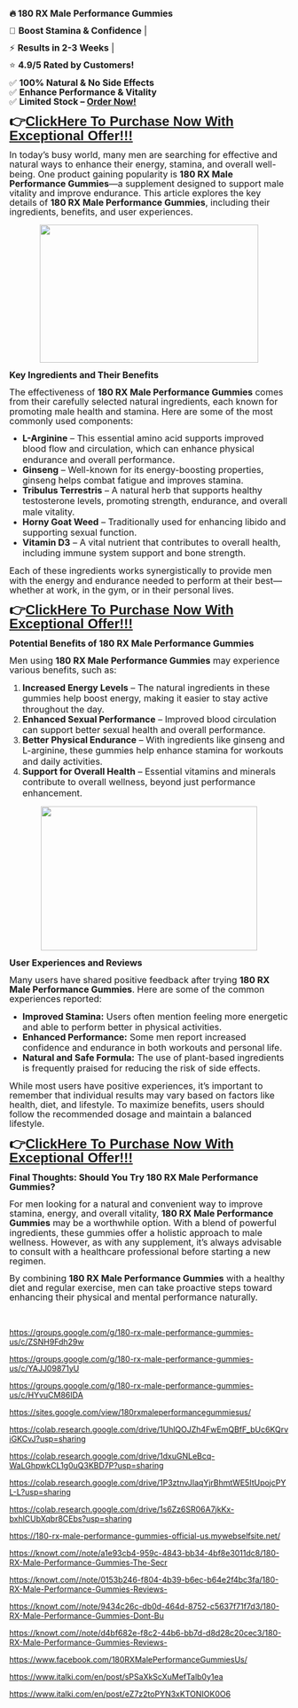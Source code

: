 <p><b><span style="font-family: &quot;Segoe UI Emoji&quot;,sans-serif; font-size: 12.0pt; line-height: 107%; mso-bidi-font-family: &quot;Segoe UI Emoji&quot;;">🔥</span></b><b><span style="font-size: 12.0pt; line-height: 107%;"> 180 RX Male Performance Gummies</span></b></p>

<p class="MsoNormal"><span style="font-family: &quot;Segoe UI Emoji&quot;,sans-serif; font-size: 12.0pt; line-height: 107%; mso-bidi-font-family: &quot;Segoe UI Emoji&quot;;">💪</span><span style="font-size: 12.0pt; line-height: 107%;"> <b>Boost Stamina &amp; Confidence</b>
| <o:p></o:p></span></p>

<p class="MsoNormal"><span style="font-family: &quot;Segoe UI Emoji&quot;,sans-serif; font-size: 12.0pt; line-height: 107%; mso-bidi-font-family: &quot;Segoe UI Emoji&quot;;">⚡</span><span style="font-size: 12.0pt; line-height: 107%;"> <b>Results in 2-3 Weeks</b> | <o:p></o:p></span></p>

<p class="MsoNormal"><span style="font-family: &quot;Segoe UI Emoji&quot;,sans-serif; font-size: 12.0pt; line-height: 107%; mso-bidi-font-family: &quot;Segoe UI Emoji&quot;;">⭐</span><span style="font-size: 12.0pt; line-height: 107%;"> <b>4.9/5 Rated by Customers!</b><o:p></o:p></span></p>

<p class="MsoNormal"><span style="font-family: &quot;Segoe UI Emoji&quot;,sans-serif; font-size: 12.0pt; line-height: 107%; mso-bidi-font-family: &quot;Segoe UI Emoji&quot;;">✅</span><span style="font-size: 12.0pt; line-height: 107%;"> <b>100% Natural &amp; No Side
Effects</b><br />
</span><span style="font-family: &quot;Segoe UI Emoji&quot;,sans-serif; font-size: 12.0pt; line-height: 107%; mso-bidi-font-family: &quot;Segoe UI Emoji&quot;;">✅</span><span style="font-size: 12.0pt; line-height: 107%;"> <b>Enhance Performance &amp; Vitality</b><br />
</span><span style="font-family: &quot;Segoe UI Emoji&quot;,sans-serif; font-size: 12.0pt; line-height: 107%; mso-bidi-font-family: &quot;Segoe UI Emoji&quot;;">✅</span><span style="font-size: 12.0pt; line-height: 107%;"> <b>Limited Stock – <a href="https://nutraleafs.com/Nitric" rel="nofollow" target="_blank">Order Now!</a></b><o:p></o:p></span></p>

<p class="MsoNormal"><b><span style="font-family: &quot;Segoe UI Emoji&quot;,sans-serif; font-size: 18.0pt; line-height: 107%; mso-bidi-font-family: &quot;Segoe UI Emoji&quot;;">👉<a href="https://nutraleafs.com/Nitric" rel="nofollow" target="_blank">ClickHere To Purchase Now With Exceptional Offer!!!</a></span></b><b><span style="font-size: 18.0pt; line-height: 107%;"><o:p></o:p></span></b></p>

<p class="MsoNormal"><span style="font-size: 12.0pt; line-height: 107%;">In today’s
busy world, many men are searching for effective and natural ways to enhance
their energy, stamina, and overall well-being. One product gaining popularity
is <b>180 RX Male Performance Gummies</b>—a supplement designed to support male
vitality and improve endurance. This article explores the key details of <b>180
RX Male Performance Gummies</b>, including their ingredients, benefits, and
user experiences.<o:p></o:p></span></p><p class="MsoNormal"></p><div class="separator" style="clear: both; text-align: center;"><a href="https://nutraleafs.com/Nitric" imageanchor="1" rel="nofollow" style="margin-left: 1em; margin-right: 1em;" target="_blank"><img border="0" data-original-height="796" data-original-width="1263" height="249" src="https://blogger.googleusercontent.com/img/b/R29vZ2xl/AVvXsEhenDw6XSMBW0A9SOsRgs1xyF3d4WtaNlaVB15jpZn94lWh87AHRVx6INdnP7OP5obCaWm4vTdPmVggOBGRVT0vrALiTyPiUNcMuxQ_rOcaw9Ir-_2y_0LRffYTkzxybPFXe-iy6QrGeHtSkfk1UHihKwBpsFOH2ahjyzpJC926BITABS3kOWKuzNIz5Z1s/w394-h249/Airy%20Cbd%20Gummies%20Penis%20Enlargement%208.png" width="394" /></a></div><p></p>

<p class="MsoNormal"><b><span style="font-size: 12.0pt; line-height: 107%;">Key
Ingredients and Their Benefits<o:p></o:p></span></b></p>

<p class="MsoNormal"><span style="font-size: 12.0pt; line-height: 107%;">The
effectiveness of <b>180 RX Male Performance Gummies</b> comes from their
carefully selected natural ingredients, each known for promoting male health
and stamina. Here are some of the most commonly used components:<o:p></o:p></span></p>

<ul style="margin-top: 0cm;" type="disc">
 <li class="MsoNormal" style="mso-list: l2 level1 lfo1; tab-stops: list 36.0pt;"><b><span style="font-size: 12.0pt; line-height: 107%;">L-Arginine</span></b><span style="font-size: 12.0pt; line-height: 107%;"> – This essential amino acid
     supports improved blood flow and circulation, which can enhance physical
     endurance and overall performance.<o:p></o:p></span></li>
 <li class="MsoNormal" style="mso-list: l2 level1 lfo1; tab-stops: list 36.0pt;"><b><span style="font-size: 12.0pt; line-height: 107%;">Ginseng</span></b><span style="font-size: 12.0pt; line-height: 107%;"> – Well-known for its
     energy-boosting properties, ginseng helps combat fatigue and improves
     stamina.<o:p></o:p></span></li>
 <li class="MsoNormal" style="mso-list: l2 level1 lfo1; tab-stops: list 36.0pt;"><b><span style="font-size: 12.0pt; line-height: 107%;">Tribulus Terrestris</span></b><span style="font-size: 12.0pt; line-height: 107%;"> – A natural herb that supports
     healthy testosterone levels, promoting strength, endurance, and overall
     male vitality.<o:p></o:p></span></li>
 <li class="MsoNormal" style="mso-list: l2 level1 lfo1; tab-stops: list 36.0pt;"><b><span style="font-size: 12.0pt; line-height: 107%;">Horny Goat Weed</span></b><span style="font-size: 12.0pt; line-height: 107%;"> – Traditionally used for
     enhancing libido and supporting sexual function.<o:p></o:p></span></li>
 <li class="MsoNormal" style="mso-list: l2 level1 lfo1; tab-stops: list 36.0pt;"><b><span style="font-size: 12.0pt; line-height: 107%;">Vitamin D3</span></b><span style="font-size: 12.0pt; line-height: 107%;"> – A vital nutrient that
     contributes to overall health, including immune system support and bone
     strength.<o:p></o:p></span></li>
</ul>

<p class="MsoNormal"><span style="font-size: 12.0pt; line-height: 107%;">Each of
these ingredients works synergistically to provide men with the energy and
endurance needed to perform at their best—whether at work, in the gym, or in
their personal lives.<o:p></o:p></span></p>

<p class="MsoNormal"><b><span style="font-family: &quot;Segoe UI Emoji&quot;, sans-serif; font-size: 18pt; line-height: 25.68px;">👉<a href="https://nutraleafs.com/Nitric" rel="nofollow" target="_blank">ClickHere To Purchase Now With Exceptional Offer!!!</a></span></b></p><p class="MsoNormal"><b><span style="font-size: 12.0pt; line-height: 107%;">Potential
Benefits of 180 RX Male Performance Gummies<o:p></o:p></span></b></p>

<p class="MsoNormal"><span style="font-size: 12.0pt; line-height: 107%;">Men using <b>180
RX Male Performance Gummies</b> may experience various benefits, such as:<o:p></o:p></span></p>

<ol start="1" style="margin-top: 0cm;" type="1">
 <li class="MsoNormal" style="mso-list: l1 level1 lfo2; tab-stops: list 36.0pt;"><b><span style="font-size: 12.0pt; line-height: 107%;">Increased Energy Levels</span></b><span style="font-size: 12.0pt; line-height: 107%;"> – The natural ingredients in
     these gummies help boost energy, making it easier to stay active
     throughout the day.<o:p></o:p></span></li>
 <li class="MsoNormal" style="mso-list: l1 level1 lfo2; tab-stops: list 36.0pt;"><b><span style="font-size: 12.0pt; line-height: 107%;">Enhanced Sexual Performance</span></b><span style="font-size: 12.0pt; line-height: 107%;"> – Improved blood circulation
     can support better sexual health and overall performance.<o:p></o:p></span></li>
 <li class="MsoNormal" style="mso-list: l1 level1 lfo2; tab-stops: list 36.0pt;"><b><span style="font-size: 12.0pt; line-height: 107%;">Better Physical Endurance</span></b><span style="font-size: 12.0pt; line-height: 107%;"> – With ingredients like ginseng
     and L-arginine, these gummies help enhance stamina for workouts and daily
     activities.<o:p></o:p></span></li>
 <li class="MsoNormal" style="mso-list: l1 level1 lfo2; tab-stops: list 36.0pt;"><b><span style="font-size: 12.0pt; line-height: 107%;">Support for Overall Health</span></b><span style="font-size: 12.0pt; line-height: 107%;"> – Essential vitamins and
     minerals contribute to overall wellness, beyond just performance
     enhancement.</span></li>
</ol>

<p class="MsoNormal"><b></b></p><div class="separator" style="clear: both; text-align: center;"><b><a href="https://nutraleafs.com/Nitric" imageanchor="1" rel="nofollow" style="margin-left: 1em; margin-right: 1em;" target="_blank"><img border="0" data-original-height="667" data-original-width="1000" height="260" src="https://blogger.googleusercontent.com/img/b/R29vZ2xl/AVvXsEh7CcrOwOmhtDOnnNuOz1qzkijt7ozUr58Ai15MaxqAyQY_HNBCqXNH36Se8lwuBUWmYp09JUPZ8N4g7ylgSCJEO5TgPoPbhGE_5w3-J32X32zSA5qMt09lmO9DpdzYQBeM1y3WBXLo9GH2Sq6uMymBp9X41mUpJpq-BKGfHVoVjRNo6uzPYTBT2DxWyVWZ/w390-h260/Airy%20Cbd%20Gummies%20Penis%20Enlargement%204.jpeg" width="390" /></a></b></div><p></p><p class="MsoNormal"><b><span style="font-size: 12.0pt; line-height: 107%;">User
Experiences and Reviews<o:p></o:p></span></b></p>

<p class="MsoNormal"><span style="font-size: 12.0pt; line-height: 107%;">Many users
have shared positive feedback after trying <b>180 RX Male Performance Gummies</b>.
Here are some of the common experiences reported:<o:p></o:p></span></p>

<ul style="margin-top: 0cm;" type="disc">
 <li class="MsoNormal" style="mso-list: l0 level1 lfo3; tab-stops: list 36.0pt;"><b><span style="font-size: 12.0pt; line-height: 107%;">Improved Stamina:</span></b><span style="font-size: 12.0pt; line-height: 107%;"> Users often mention feeling
     more energetic and able to perform better in physical activities.<o:p></o:p></span></li>
 <li class="MsoNormal" style="mso-list: l0 level1 lfo3; tab-stops: list 36.0pt;"><b><span style="font-size: 12.0pt; line-height: 107%;">Enhanced Performance:</span></b><span style="font-size: 12.0pt; line-height: 107%;"> Some men report increased
     confidence and endurance in both workouts and personal life.<o:p></o:p></span></li>
 <li class="MsoNormal" style="mso-list: l0 level1 lfo3; tab-stops: list 36.0pt;"><b><span style="font-size: 12.0pt; line-height: 107%;">Natural and Safe Formula:</span></b><span style="font-size: 12.0pt; line-height: 107%;"> The use of plant-based
     ingredients is frequently praised for reducing the risk of side effects.<o:p></o:p></span></li>
</ul>

<p class="MsoNormal"><span style="font-size: 12.0pt; line-height: 107%;">While most
users have positive experiences, it’s important to remember that individual
results may vary based on factors like health, diet, and lifestyle. To maximize
benefits, users should follow the recommended dosage and maintain a balanced
lifestyle.<o:p></o:p></span></p>

<p class="MsoNormal"><b><span style="font-family: &quot;Segoe UI Emoji&quot;, sans-serif; font-size: 18pt; line-height: 25.68px;">👉<a href="https://nutraleafs.com/Nitric" rel="nofollow" target="_blank">ClickHere To Purchase Now With Exceptional Offer!!!</a></span></b></p><p class="MsoNormal"><b><span style="font-size: 12.0pt; line-height: 107%;">Final
Thoughts: Should You Try 180 RX Male Performance Gummies?<o:p></o:p></span></b></p>

<p class="MsoNormal"><span style="font-size: 12.0pt; line-height: 107%;">For men
looking for a natural and convenient way to improve stamina, energy, and
overall vitality, <b>180 RX Male Performance Gummies</b> may be a worthwhile
option. With a blend of powerful ingredients, these gummies offer a holistic
approach to male wellness. However, as with any supplement, it’s always
advisable to consult with a healthcare professional before starting a new
regimen.<o:p></o:p></span></p>

<p class="MsoNormal"><span style="font-size: 12.0pt; line-height: 107%;">By combining
<b>180 RX Male Performance Gummies</b> with a healthy diet and regular
exercise, men can take proactive steps toward enhancing their physical and
mental performance naturally.<o:p></o:p></span></p>

<p class="MsoNormal"><span style="font-size: 12.0pt; line-height: 107%;"><o:p>&nbsp;</o:p></span></p>

https://groups.google.com/g/180-rx-male-performance-gummies-us/c/ZSNH9Fdh29w 

https://groups.google.com/g/180-rx-male-performance-gummies-us/c/YAJJ09871yU 

https://groups.google.com/g/180-rx-male-performance-gummies-us/c/HYvuCM86IDA 

https://sites.google.com/view/180rxmaleperformancegummiesus/ 

https://colab.research.google.com/drive/1UhlQOJZh4FwEmQBfF_bUc6KQrviGKCvJ?usp=sharing 

https://colab.research.google.com/drive/1dxuGNLeBcq-WaLGhpwkCL1g0uQ3KBD7P?usp=sharing 

https://colab.research.google.com/drive/1P3ztnvJIaqYjrBhmtWE5ItUpojcPYL-L?usp=sharing 

https://colab.research.google.com/drive/1s6Zz6SR06A7jkKx-bxhlCUbXqbr8CEbs?usp=sharing 

https://180-rx-male-performance-gummies-official-us.mywebselfsite.net/ 

https://knowt.com//note/a1e93cb4-959c-4843-bb34-4bf8e3011dc8/180-RX-Male-Performance-Gummies-The-Secr 

https://knowt.com//note/0153b246-f804-4b39-b6ec-b64e2f4bc3fa/180-RX-Male-Performance-Gummies-Reviews- 

https://knowt.com//note/9434c26c-db0d-464d-8752-c5637f71f7d3/180-RX-Male-Performance-Gummies-Dont-Bu 

https://knowt.com//note/d4bf682e-f8c2-44b6-bb7d-d8d28c20cec3/180-RX-Male-Performance-Gummies-Reviews- 

https://www.facebook.com/180RXMalePerformanceGummiesUs/ 

https://www.italki.com/en/post/sPSaXkScXuMefTalb0y1ea 

https://www.italki.com/en/post/eZ7z2toPYN3xKTONIOK0O6 
